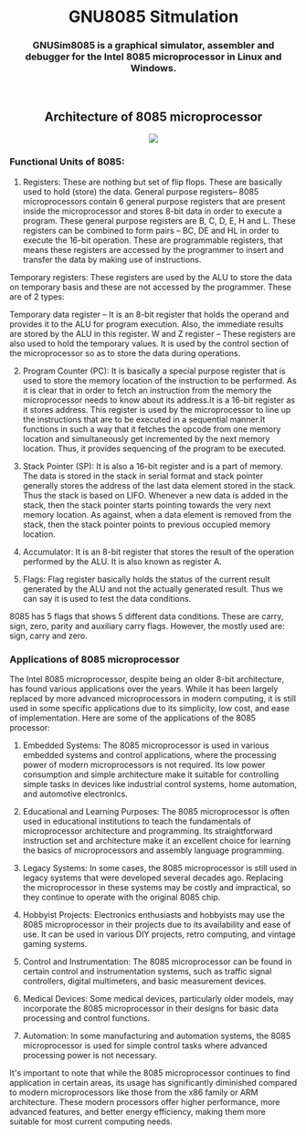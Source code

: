 <div align="center"><h1>GNU8085 Sitmulation</h1>
<h3>GNUSim8085 is a graphical simulator, assembler and debugger for the Intel 8085 microprocessor in Linux and Windows.</h3><br>

<h2>Architecture of 8085 microprocessor </h2>
<img src = "https://user-images.githubusercontent.com/91787553/229294879-1109a9ce-13fb-443f-91d5-28d75ce3270c.png">
</div>
<h3><strong>Functional Units of 8085:</strong></h3>


1. Registers: These are nothing but set of flip flops. These are basically used to hold (store) the data.
General purpose registers–  8085 microprocessors contain 6 general purpose registers that are present inside the microprocessor and stores 8-bit data in order to execute a program.
These general purpose registers are B, C, D, E, H and L. These registers can be combined to form pairs – BC, DE and HL in order to execute the 16-bit operation.
These are programmable registers, that means these registers are accessed by the programmer to insert and transfer the data by making use of instructions.

Temporary registers: These registers are used by the ALU to store the data on temporary basis and these are not accessed by the programmer. These are of 2 types:

Temporary data register – It is an 8-bit register that holds the operand and provides it to the ALU for program execution. Also, the immediate results are stored by the ALU in this register.
W and Z register – These registers are also used to hold the temporary values. It is used by the control section of the microprocessor so as to store the data during operations.

2. Program Counter (PC): It is basically a special purpose register that is used to store the memory location of the instruction to be performed. As it is clear that in order to fetch an instruction from the memory the microprocessor needs to know about its address.It is a 16-bit register as it stores address. This register is used by the microprocessor to line up the instructions that are to be executed in a sequential manner.It functions in such a way that it fetches the opcode from one memory location and simultaneously get incremented by the next memory location. Thus, it provides sequencing of the program to be executed.

3. Stack Pointer (SP): It is also a 16-bit register and is a part of memory. The data is stored in the stack in serial format and stack pointer generally stores the address of the last data element stored in the stack. Thus the stack is based on LIFO.
Whenever a new data is added in the stack, then the stack pointer starts pointing towards the very next memory location.
As against, when a data element is removed from the stack, then the stack pointer points to previous occupied memory location.

4. Accumulator: It is an 8-bit register that stores the result of the operation performed by the ALU. It is also known as register A.

5. Flags: Flag register basically holds the status of the current result generated by the ALU and not the actually generated result. Thus we can say it is used to test the data conditions.

8085 has 5 flags that shows 5 different data conditions. These are carry, sign, zero, parity and auxiliary carry flags.
However, the mostly used are: sign, carry and zero.


<h3>Applications of 8085 microprocessor</h3>


The Intel 8085 microprocessor, despite being an older 8-bit architecture, has found various applications over the years. While it has been largely replaced by more advanced microprocessors in modern computing, it is still used in some specific applications due to its simplicity, low cost, and ease of implementation. Here are some of the applications of the 8085 processor:

1. Embedded Systems: The 8085 microprocessor is used in various embedded systems and control applications, where the processing power of modern microprocessors is not required. Its low power consumption and simple architecture make it suitable for controlling simple tasks in devices like industrial control systems, home automation, and automotive electronics.

2. Educational and Learning Purposes: The 8085 microprocessor is often used in educational institutions to teach the fundamentals of microprocessor architecture and programming. Its straightforward instruction set and architecture make it an excellent choice for learning the basics of microprocessors and assembly language programming.

3. Legacy Systems: In some cases, the 8085 microprocessor is still used in legacy systems that were developed several decades ago. Replacing the microprocessor in these systems may be costly and impractical, so they continue to operate with the original 8085 chip.

4. Hobbyist Projects: Electronics enthusiasts and hobbyists may use the 8085 microprocessor in their projects due to its availability and ease of use. It can be used in various DIY projects, retro computing, and vintage gaming systems.

5. Control and Instrumentation: The 8085 microprocessor can be found in certain control and instrumentation systems, such as traffic signal controllers, digital multimeters, and basic measurement devices.

6. Medical Devices: Some medical devices, particularly older models, may incorporate the 8085 microprocessor in their designs for basic data processing and control functions.

7. Automation: In some manufacturing and automation systems, the 8085 microprocessor is used for simple control tasks where advanced processing power is not necessary.

It's important to note that while the 8085 microprocessor continues to find application in certain areas, its usage has significantly diminished compared to modern microprocessors like those from the x86 family or ARM architecture. These modern processors offer higher performance, more advanced features, and better energy efficiency, making them more suitable for most current computing needs.
